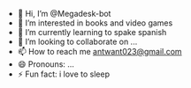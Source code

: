 - 👋 Hi, I’m @Megadesk-bot
- 👀 I’m interested in books and video games
- 🌱 I’m currently learning to spake spanish 
- 💞️ I’m looking to collaborate on ...
- 📫 How to reach me antwant023@gmail.com
- 😄 Pronouns: ...
- ⚡ Fun fact: i love to sleep

<!---
Megadesk-bot/Megadesk-bot is a ✨ special ✨ repository because its `README.md` (this file) appears on your GitHub profile.
You can click the Preview link to take a look at your changes.
--->
